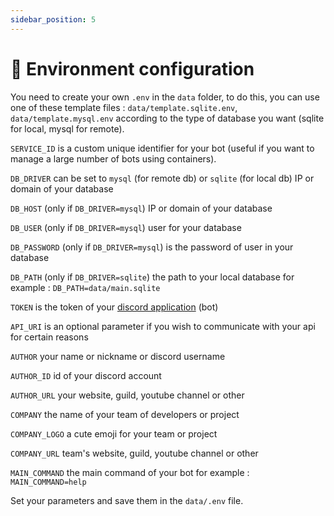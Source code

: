```yaml
---
sidebar_position: 5
---
```

# 📝 Environment configuration

You need to create your own `.env` in the `data` folder, to do this, you can use one of these template files : `data/template.sqlite.env`, `data/template.mysql.env` according to the type of database you want (sqlite for local, mysql for remote).

`SERVICE_ID` is a custom unique identifier for your bot (useful if you want to manage a large number of bots using containers).

`DB_DRIVER` can be set to `mysql` (for remote db) or `sqlite` (for local db) IP or domain of your database

`DB_HOST` (only if `DB_DRIVER=mysql`) IP or domain of your database

`DB_USER` (only if `DB_DRIVER=mysql`) user for your database

`DB_PASSWORD` (only if `DB_DRIVER=mysql`) is the password of user in your database

`DB_PATH` (only if `DB_DRIVER=sqlite`) the path to your local database for example : `DB_PATH=data/main.sqlite`

`TOKEN` is the token of your [discord application](https://discord.com/developers/applications) (bot)

`API_URI` is an optional parameter if you wish to communicate with your api for certain reasons

`AUTHOR` your name or nickname or discord username

`AUTHOR_ID` id of your discord account

`AUTHOR_URL` your website, guild, youtube channel or other

`COMPANY` the name of your team of developers or project

`COMPANY_LOGO` a cute emoji for your team or project

`COMPANY_URL` team's website, guild, youtube channel or other

`MAIN_COMMAND` the main command of your bot for example : `MAIN_COMMAND=help`

Set your parameters and save them in the `data/.env` file.